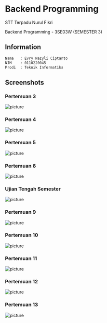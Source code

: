 # Backend Programming

STT Terpadu Nurul Fikri

Backend Programming - 3SE03W (SEMESTER 3)

## Information

```bash
Nama   : Evry Nazyli Ciptanto
NIM    : 0110220045
Prodi  : Teknik Informatika
```

## Screenshots
### Pertemuan 3
![picture](task/pertemuan-3/ss3.png)
### Pertemuan 4
![picture](task/pertemuan-4/GET%20-%20FindAll.png)
### Pertemuan 5
![picture](task/pertemuan-5/Find%20All.png)
### Pertemuan 6
![picture](task/pertemuan-6/Save%20-%20validation%20nim.png)
### Ujian Tengah Semester
![picture](task/UTS/1.1%20Get%20All%20Resource.png)
### Pertemuan 9
![picture](task/pertemuan-9/ss.png)
### Pertemuan 10
![picture](task/pertemuan-10/ss.png)
### Pertemuan 11
![picture](task/pertemuan-11/ss.png)
### Pertemuan 12
![picture](task/pertemuan-12/ss.png)
### Pertemuan 13
![picture](task/pertemuan-13/ss.png)
